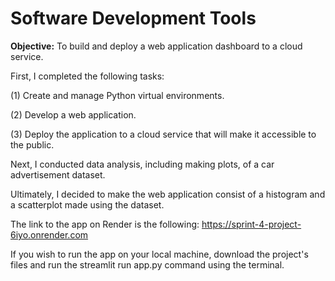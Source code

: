# Software Development Tools

**Objective:** To build and deploy a web application dashboard to a cloud service. 

First, I completed the following tasks:

(1) Create and manage Python virtual environments.

(2) Develop a web application.

(3) Deploy the application to a cloud service that will make it accessible to the public.

Next, I conducted data analysis, including making plots, of a car advertisement dataset. 

Ultimately, I decided to make the web application consist of a histogram and a scatterplot made using the dataset.

The link to the app on Render is the following:
https://sprint-4-project-6iyo.onrender.com

If you wish to run the app on your local machine, download the project's files and run the streamlit run app.py command using the terminal.

